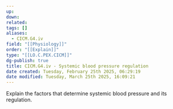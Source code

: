 ```yaml
---
up: 
down: 
related: 
tags: []
aliases:
  - CICM.G4.iv
field: "[[Physiology]]"
order: "[[Explain]]"
type: "[[LO.C.PEX.CICM]]"
dg-publish: true
title: CICM.G4.iv - Systemic blood pressure regulation
date created: Tuesday, February 25th 2025, 06:29:19
date modified: Tuesday, March 25th 2025, 16:09:21
---
```


Explain the factors that determine systemic blood pressure and its regulation.
